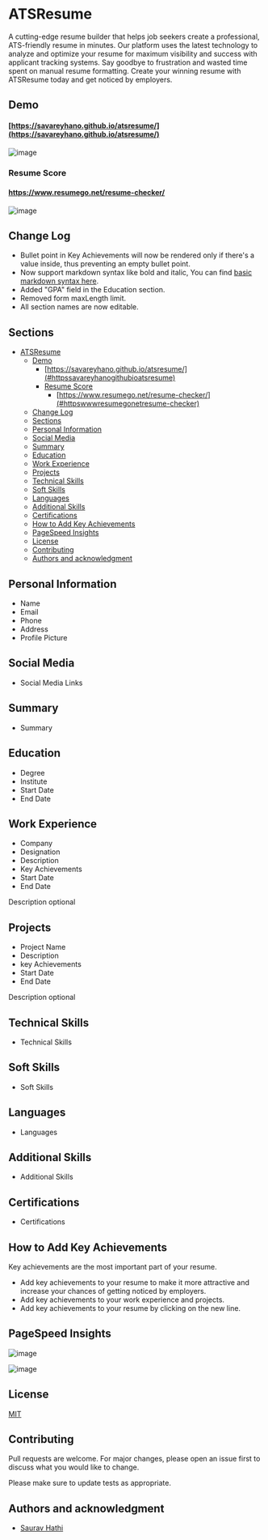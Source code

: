 # ATSResume

A cutting-edge resume builder that helps job seekers create a professional, ATS-friendly resume in minutes. Our platform uses the latest technology to analyze and optimize your resume for maximum visibility and success with applicant tracking systems. Say goodbye to frustration and wasted time spent on manual resume formatting. Create your winning resume with ATSResume today and get noticed by employers.

## Demo

#### [https://savareyhano.github.io/atsresume/](https://savareyhano.github.io/atsresume/)
![image](https://user-images.githubusercontent.com/32730327/273453332-c8241b46-baab-4b04-ac17-ba2aa8f8ebb2.png)

### Resume Score
#### https://www.resumego.net/resume-checker/
![image](https://user-images.githubusercontent.com/32730327/273453345-cb092bbb-3ccd-4885-b5f6-427b332e1035.png)

## Change Log

- Bullet point in Key Achievements will now be rendered only if there's a value inside, thus preventing an empty bullet point.
- Now support markdown syntax like bold and italic, You can find [basic markdown syntax here](https://www.markdownguide.org/basic-syntax/).
- Added "GPA" field in the Education section.
- Removed form maxLength limit.
- All section names are now editable.

## Sections

- [ATSResume](#atsresume)
  - [Demo](#demo)
      - [https://savareyhano.github.io/atsresume/](#httpssavareyhanogithubioatsresume)
    - [Resume Score](#resume-score)
      - [https://www.resumego.net/resume-checker/](#httpswwwresumegonetresume-checker)
  - [Change Log](#change-log)
  - [Sections](#sections)
  - [Personal Information](#personal-information)
  - [Social Media](#social-media)
  - [Summary](#summary)
  - [Education](#education)
  - [Work Experience](#work-experience)
  - [Projects](#projects)
  - [Technical Skills](#technical-skills)
  - [Soft Skills](#soft-skills)
  - [Languages](#languages)
  - [Additional Skills](#additional-skills)
  - [Certifications](#certifications)
  - [How to Add Key Achievements](#how-to-add-key-achievements)
  - [PageSpeed Insights](#pagespeed-insights)
  - [License](#license)
  - [Contributing](#contributing)
  - [Authors and acknowledgment](#authors-and-acknowledgment)

## Personal Information

- Name
- Email
- Phone
- Address
- Profile Picture

## Social Media

- Social Media Links

## Summary

- Summary

## Education

- Degree
- Institute
- Start Date
- End Date

## Work Experience

- Company
- Designation
- Description
- Key Achievements
- Start Date
- End Date

Description optional

## Projects

- Project Name
- Description
- key Achievements
- Start Date
- End Date

Description optional

## Technical Skills

- Technical Skills

## Soft Skills

- Soft Skills

## Languages

- Languages

## Additional Skills

- Additional Skills

## Certifications

- Certifications

## How to Add Key Achievements

Key achievements are the most important part of your resume. 

- Add key achievements to your resume to make it more attractive and increase your chances of getting noticed by employers.
- Add key achievements to your work experience and projects.
- Add key achievements to your resume by clicking on the new line.

## PageSpeed Insights

![image](https://user-images.githubusercontent.com/61316762/218244257-e85172dc-46bd-4f4b-b9c2-9bd17c693cc8.png)

![image](https://user-images.githubusercontent.com/32730327/273453780-c0197b6a-24fd-4d58-a3c4-846f73716e05.png)

## License

[MIT](https://github.com/sauravhathi/atsresume/blob/main/LICENSE.md)

## Contributing

Pull requests are welcome. For major changes, please open an issue first to discuss what you would like to change.

Please make sure to update tests as appropriate.

## Authors and acknowledgment

- [Saurav Hathi](https://github.com/sauravhathi)
